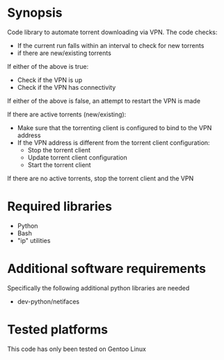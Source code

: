 # Synopsis
Code library to automate torrent downloading via VPN.
The code checks:
* If the current run falls within an interval to check for new torrents
* if there are new/existing torrents

If either of the above is true:
* Check if the VPN is up
* Check if the VPN has connectivity

If either of the above is false, an attempt to restart the VPN is made

If there are active torrents (new/existing):
* Make sure that the torrenting client is configured to bind to the VPN address
* If the VPN address is different from the torrent client configuration:
  - Stop the torrent client
  - Update torrent client configuration
  - Start the torrent client
  
If there are no active torrents, stop the torrent client and the VPN

# Required libraries
* Python
* Bash
* "ip" utilities

# Additional software requirements
Specifically the following additional python libraries are needed
* dev-python/netifaces

# Tested platforms
This code has only been tested on Gentoo Linux
